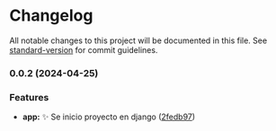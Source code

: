 # Changelog

All notable changes to this project will be documented in this file. See [standard-version](https://github.com/conventional-changelog/standard-version) for commit guidelines.

### 0.0.2 (2024-04-25)


### Features

* **app:** :sparkles: Se inicio proyecto en django ([2fedb97](https://github.com/GiulianoPoeta99/tpi-gimnasio/commit/2fedb970094f768414ffa069f1368aae99715c8d))
